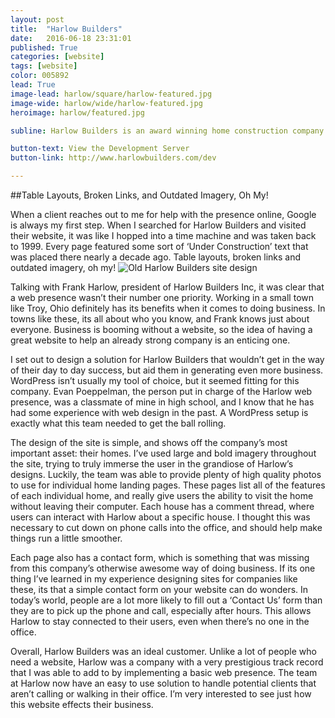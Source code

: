 ```yaml
---
layout: post
title:  "Harlow Builders"
date:   2016-06-18 23:31:01
published: True
categories: [website]
tags: [website]
color: 005892
lead: True
image-lead: harlow/square/harlow-featured.jpg
image-wide: harlow/wide/harlow-featured.jpg
heroimage: harlow/featured.jpg

subline: Harlow Builders is an award winning home construction company based in Troy, Ohio. I helped Harlow increase their web presence by creating them a new website.

button-text: View the Development Server
button-link: http://www.harlowbuilders.com/dev

---
```


##Table Layouts, Broken Links, and Outdated Imagery, Oh My!

When a client reaches out to me for help with the presence online, Google is always my first step. When I searched for Harlow Builders and visited their website, it was like I hopped into a time machine and was taken back to 1999. Every page featured some sort of ‘Under Construction’ text that was placed there nearly a decade ago. Table layouts, broken links and outdated imagery, oh my!
![Old Harlow Builders site design](http://www.jordanbarhorst.com/assets/img/portfolio-items/harlow/case-study/old-home.jpg)

Talking with Frank Harlow, president of Harlow Builders Inc, it was clear that a web presence wasn’t their number one priority. Working in a small town like Troy, Ohio definitely has its benefits when it comes to doing business. In towns like these, its all about who you know, and Frank knows just about everyone. Business is booming without a website, so the idea of having a great website to help an already strong company is an enticing one. 

I set out to design a solution for Harlow Builders that wouldn’t get in the way of their day to day success, but aid them in generating even more business. WordPress isn’t usually my tool of choice, but it seemed fitting for this company. Evan Poeppelman, the person put in charge of the Harlow web presence, was a classmate of mine in high school, and I know that he has had some experience with web design in the past. A WordPress setup is exactly what this team needed to get the ball rolling. 

The design of the site is simple, and shows off the company’s most important asset: their homes. I’ve used large and bold imagery throughout the site, trying to truly immerse the user in the grandiose of Harlow’s designs. Luckily, the team was able to provide plenty of high quality photos to use for individual home landing pages. These pages list all of the features of each individual home, and really give users the ability to visit the home without leaving their computer. Each house has a comment thread, where users can interact with Harlow about a specific house. I thought this was necessary to cut down on phone calls into the office, and should help make things run a little smoother. 

Each page also has a contact form, which is something that was missing from this company’s otherwise awesome way of doing business. If its one thing I’ve learned in my experience designing sites for companies like these, its that a simple contact form on your website can do wonders. In today’s world, people are a lot more likely to fill out a ‘Contact Us’ form than they are to pick up the phone and call, especially after hours. This allows Harlow to stay connected to their users, even when there’s no one in the office. 

Overall, Harlow Builders was an ideal customer. Unlike a lot of people who need a website, Harlow was a company with a very prestigious track record that I was able to add to by implementing a basic web presence. The team at Harlow now have an easy to use solution to handle potential clients that aren’t calling or walking in their office. I’m very interested to see just how this website effects their business.
